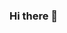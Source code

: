 ### Hi there 👋


<!--
**divyapusuluru/divyapusuluru** is a ✨ _special_ ✨ repository because its `README.md` (this file) appears on your GitHub profile.

Here are some ideas to get you started:

- 🔭 I’m currently working on ...
- 🌱 I’m currently learning ...
- 👯 I’m looking to collaborate on ...
- 🤔 I’m looking for help with ...
- 💬 Ask me about ...
- 📫 How to reach me: ...
- 😄 Pronouns: ...
- ⚡ Fun fact: ...
- 🔭 I’m currently working on creating a website and also improving the UI of few other Repos.
- 🙂 They will be soon here with working 
- 👯 I’m looking to collaborate with the backend developers who uses MySQL or MongoDB. 
- 📫 You can reach me at divyapusuluru@gmail.com
-->
